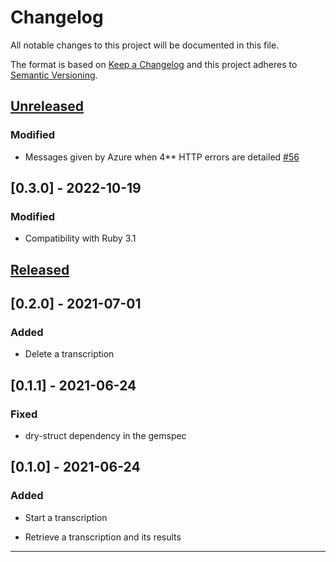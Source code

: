 # Changelog
All notable changes to this project will be documented in this file.

The format is based on [Keep a Changelog][Keep a Changelog] and this project adheres to [Semantic Versioning][Semantic Versioning].

## [Unreleased]

### Modified

- Messages given by Azure when 4** HTTP errors are detailed [#56](https://github.com/PerfectMemory/azure_stt/issues/56)

## [0.3.0] - 2022-10-19

### Modified

- Compatibility with Ruby 3.1

## [Released]

## [0.2.0] - 2021-07-01

### Added

* Delete a transcription

## [0.1.1] - 2021-06-24

### Fixed

* dry-struct dependency in the gemspec

## [0.1.0] - 2021-06-24

### Added

* Start a transcription

* Retrieve a transcription and its results

---

<!-- Links -->
[Keep a Changelog]: https://keepachangelog.com/
[Semantic Versioning]: https://semver.org/

<!-- Versions -->
[Unreleased]: https://github.com/PerfectMemory/azure_stt/compare/next
[Released]: https://github.com/PerfectMemory/azure_stt/releases
